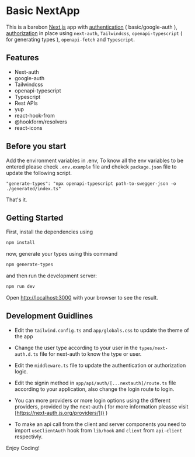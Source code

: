 # Basic NextApp

This is a barebon [Next.js]() app with [authentication]() ( basic/google-auth ), [authorization]() in place using `next-auth`, `Tailwindcss`, `openapi-typescript` ( for generating types ), `openapi-fetch` and `Typescript`.

## Features

- Next-auth
- google-auth
- Tailwindcss
- openapi-typescript
- Typescript
- Rest APIs
- yup
- react-hook-from
- @hookform/resolvers
- react-icons

## Before you start

Add the environment variables in .env, To know all the env variables to be entered please check `.env.example` file and chekck `package.json` file to update the following script.

`"generate-types": "npx openapi-typescript path-to-swegger-json -o ./generated/index.ts"`

That's it.

## Getting Started

First, install the dependencies using

```bash
npm install
```

now, generate your types using this command

```bash
npm generate-types
```

and then run the development server:

```bash
npm run dev
```

Open [http://localhost:3000](http://localhost:3000) with your browser to see the result.

## Development Guidlines

- Edit the `tailwind.config.ts` and `app/globals.css` to update the theme of the app

- Change the user type according to your user in the `types/next-auth.d.ts` file for next-auth to know the type or user.

- Edit the `middleware.ts` file to update the authentication or authorization logic.

- Edit the signin method in `app/api/auth/[...nextauth]/route.ts` file according to your application, also change the login route to login.

- You can more providers or more login options using the different providers, provided by the next-auth ( for more information pleasse visit [https://next-auth.js.org/providers/]() )

- To make an api call from the client and server components you need to import `useClientAuth` hook from `lib/hook` and `client` from `api-client` respectivly.

Enjoy Coding!

